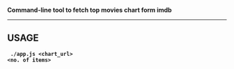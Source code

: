 <strong> Command-line tool to fetch top movies chart form imdb <strong>
	<br>
	<hr>
	<h2>USAGE</h2>
	 <code> ./app.js <chart_url> <no. of items>  </code>